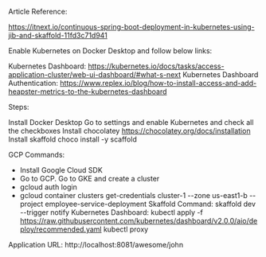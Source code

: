 Article Reference:

https://itnext.io/continuous-spring-boot-deployment-in-kubernetes-using-jib-and-skaffold-11fd3c71d941

Enable Kubernetes on Docker Desktop and follow below links:

Kubernetes Dashboard:
https://kubernetes.io/docs/tasks/access-application-cluster/web-ui-dashboard/#what-s-next
Kubernetes Dashboard Authentication:
https://www.replex.io/blog/how-to-install-access-and-add-heapster-metrics-to-the-kubernetes-dashboard

Steps:

Install Docker Desktop
Go to settings and enable Kubernetes and check all the checkboxes
Install chocolatey
https://chocolatey.org/docs/installation
Install skaffold
choco install -y scaffold

GCP Commands:
-	Install Google Cloud SDK
-	Go to GCP. Go to GKE and create a cluster
-	gcloud auth login
-	gcloud container clusters get-credentials cluster-1 --zone us-east1-b --project employee-service-deployment
Skaffold Command:
skaffold dev --trigger notify
Kubernetes Dashboard:
kubectl apply -f https://raw.githubusercontent.com/kubernetes/dashboard/v2.0.0/aio/deploy/recommended.yaml
kubectl proxy

Application URL:
http://localhost:8081/awesome/john


